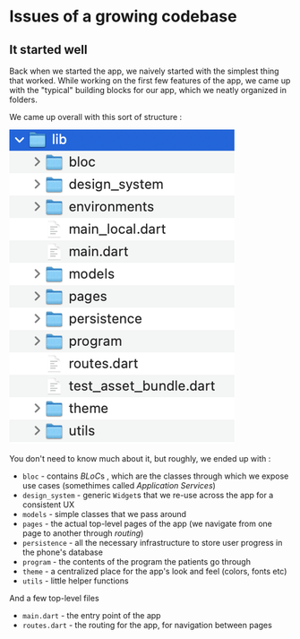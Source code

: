 
# Issues of a growing codebase

## It started well

Back when we started the app, we naively started with the simplest thing that worked. While working on the first few features of the app, we came up with the "typical" building blocks for our app, which we neatly organized in folders. 

We came up overall with this sort of structure : 

![initial folder structure](assets/00-initial-folder-structure.png)

You don't need to know much about it, but roughly, we ended up with : 
- `bloc` - contains *BLoC*s , which are the classes through which we expose use cases (somethimes called *Application Services*)
- `design_system` - generic `Widget`s that we re-use across the app for a consistent UX
- `models` - simple classes that we pass around
- `pages` - the actual top-level pages of the app (we navigate from one page to another through *routing*)
- `persistence` - all the necessary infrastructure to store user progress in the phone's database
- `program` - the contents of the program the patients go through
- `theme` - a centralized place for the app's look and feel (colors, fonts etc)
- `utils` - little helper functions

And a few top-level files
- `main.dart` - the entry point of the app
- `routes.dart` - the routing for the app, for navigation between pages

